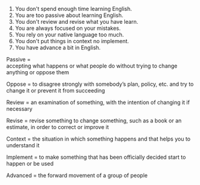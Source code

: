 1. You don't spend enough time learning English.
2. You are too passive about learning English.
3. You don't review and revise what you have learn.
4. You are always focused on your mistakes.
5. You rely on your native language too much.
6. You don't put things in context no implement.
7. You have advance a bit in English.

Passive =  
accepting what happens or what people do without trying to change anything or oppose them

Oppose = 
to disagree strongly with somebody’s plan, policy, etc. and try to change it or prevent it from succeeding

Review = 
an examination of something, with the intention of changing it if necessary

Revise = 
revise something to change something, such as a book or an estimate, in order to correct or improve it

Context =
the situation in which something happens and that helps you to understand it

Implement =
to make something that has been officially decided start to happen or be used

Advanced =
the forward movement of a group of people













